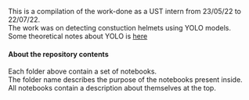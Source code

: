 This is a compilation of the work-done as a UST intern from 23/05/22 to 22/07/22.<br />
The work was on detecting constuction helmets using YOLO models.<br />
Some theoretical notes about YOLO is [here](https://docs.google.com/document/d/1qG6DKXq9J4fAAsMUpdX5wIMzrUELvicvNKhyxShexVQ/edit?usp=sharing)<br />


#### About the repository contents
Each folder above contain a set of notebooks.<br />
The folder name describes the purpose of the notebooks present inside.<br />
All notebooks contain a description about themselves at the top.
